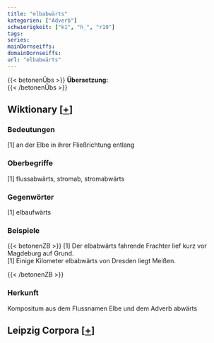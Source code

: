 ```yaml
---
title: "elbabwärts"
kategorien: ["Adverb"]
schwierigkeit: ["k1", "h_", "r19"]
tags:
series:
mainDornseiffs:
domainDornseiffs:
url: "elbabwärts"
---
```


{{< betonenÜbs >}}
**Übersetzung:**  
{{< /betonenÜbs >}}

## Wiktionary [[+](https://de.wiktionary.org/wiki/elbabwärts)]

### Bedeutungen
[1] an der Elbe in ihrer Fließrichtung entlang  

### Oberbegriffe
[1] flussabwärts, stromab, stromabwärts  

### Gegenwörter
[1] elbaufwärts  

### Beispiele
{{< betonenZB >}}
[1] Der elbabwärts fahrende Frachter lief kurz vor Magdeburg auf Grund.  
[1] Einige Kilometer elbabwärts von Dresden liegt Meißen.  

{{< /betonenZB >}}
### Herkunft
Kompositum aus dem Flussnamen Elbe und dem Adverb abwärts  


## Leipzig Corpora [[+](https://corpora.uni-leipzig.de/en/res?word=elbabwärts&corpusId=deu_newscrawl-public_2018)]

